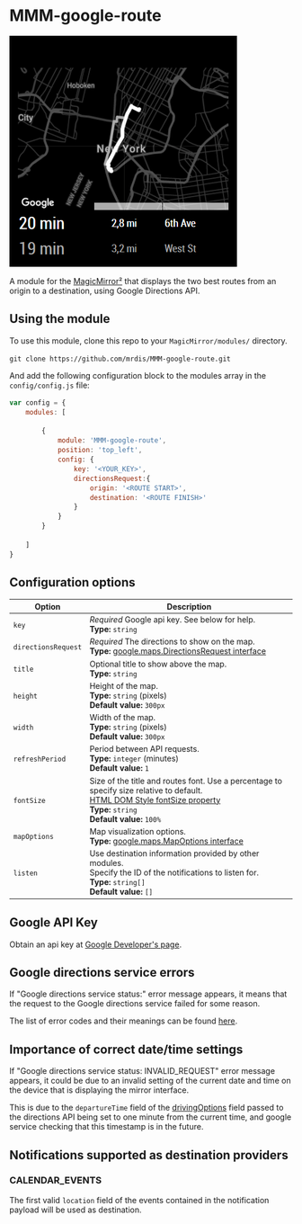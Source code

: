 # MMM-google-route

![Alt text](/screenshot.png "A preview of the MMM-google-route module.")

A module for the [MagicMirror²](https://github.com/MichMich/MagicMirror/) that displays the two best 
routes from an origin to a destination, using Google Directions API.

## Using the module

To use this module, clone this repo to your `MagicMirror/modules/` directory.

`git clone https://github.com/mrdis/MMM-google-route.git`

And add the following configuration block to the modules array in the `config/config.js` file:
```js
var config = {
    modules: [

        {
            module: 'MMM-google-route',
            position: 'top_left',
            config: {
                key: '<YOUR_KEY>',
                directionsRequest:{
                    origin: '<ROUTE START>',
                    destination: '<ROUTE FINISH>'
                }
            }
        }

    ]
}
```

## Configuration options

| Option               | Description
|--------------------- |-----------
| `key`                | *Required* Google api key. See below for help. <br>**Type:** `string`
| `directionsRequest`  | *Required* The directions to show on the map. <br>**Type:** [google.maps.DirectionsRequest interface](https://developers.google.com/maps/documentation/javascript/reference/3/directions#DirectionsRequest)
| `title`              | Optional title to show above the map. <br>**Type:** `string`
| `height`             | Height of the map. <br>**Type:** `string` (pixels) <br> **Default value:** `300px`
| `width`              | Width of the map. <br>**Type:** `string` (pixels) <br> **Default value:** `300px`
| `refreshPeriod`      | Period between API requests. <br>**Type:** `integer` (minutes) <br> **Default value:** `1`
| `fontSize`           | Size of the title and routes font. Use a percentage to specify size relative to default. <br>[HTML DOM Style fontSize property](https://www.w3schools.com/jsref/prop_style_fontsize.asp) <br>**Type:** `string` <br> **Default value:** `100%`
| `mapOptions`         | Map visualization options. <br>**Type:** [google.maps.MapOptions interface](https://developers.google.com/maps/documentation/javascript/reference/3/map#MapOptions) 
| `listen`             | Use destination information provided by other modules. <br>Specify the ID of the notifications to listen for. <br>**Type:**  `string[]` <br> **Default value:** `[]`


## Google API Key

Obtain an api key at [Google Developer's page](https://developers.google.com/maps/documentation/javascript/).

## Google directions service errors

If "Google directions service status:" error message appears, it means that the request to the Google directions service failed for some reason.

The list of error codes and their meanings can be found [here](https://developers.google.com/maps/documentation/javascript/directions#DirectionsStatus). 

## Importance of correct date/time settings

If "Google directions service status: INVALID_REQUEST" error message appears, it could be due to an invalid setting of the current date and time on the device that is displaying the mirror interface.

This is due to the `departureTime` field of the [drivingOptions](https://developers.google.com/maps/documentation/javascript/directions#DrivingOptions) field passed to the directions API being set to one minute from the current time, and google service checking that this timestamp is in the future.

## Notifications supported as destination providers
### CALENDAR_EVENTS
The first valid `location` field of the events contained in the notification payload will be used as destination.

